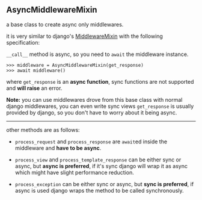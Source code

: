 ## AsyncMiddlewareMixin

a base class to create async only middlewares.

it is very similar to django's [MiddlewareMixin](https://docs.djangoproject.com/en/5.1/topics/http/middleware/#upgrading-pre-django-1-10-style-middleware)
with the following specification:

`__call__` method is async, so you need to `await` the middleware instance.
```pycon
>>> middleware = AsyncMiddlewareMixin(get_response)
>>> await middleware()
```
where `get_response` is an **async function**, sync functions are not supported and **will raise** an error.

**Note:** you can use middlewares drove from this base class with normal django middlewares, you can even write sync views
`get_response` is usually provided by django, so you don't have to worry about it being async.

----------------------------

other methods are as follows:

* `process_request` and `process_response` are `await`ed inside the middleware and **have to be async**.

* `process_view` and `process_template_response` can be either sync or async, but **async is preferred**, if it's sync django will wrap it as async which might have slight performance reduction.

* `process_exception` can be either sync or async, but **sync is preferred**, if async is used django wraps the method to be called synchronously.

